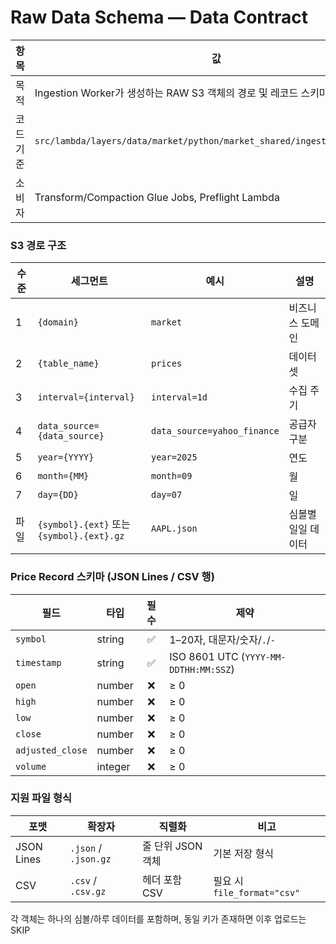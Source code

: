 # Raw Data Schema — Data Contract

| 항목      | 값                                                                        |
| --------- | ------------------------------------------------------------------------- |
| 목적      | Ingestion Worker가 생성하는 RAW S3 객체의 경로 및 레코드 스키마 정의      |
| 코드 기준 | `src/lambda/layers/data/market/python/market_shared/ingestion/service.py` |
| 소비자    | Transform/Compaction Glue Jobs, Preflight Lambda                          |

### S3 경로 구조

| 수준 | 세그먼트                                  | 예시                        | 설명               |
| ---- | ----------------------------------------- | --------------------------- | ------------------ |
| 1    | `{domain}`                                | `market`                    | 비즈니스 도메인    |
| 2    | `{table_name}`                            | `prices`                    | 데이터셋           |
| 3    | `interval={interval}`                     | `interval=1d`               | 수집 주기          |
| 4    | `data_source={data_source}`               | `data_source=yahoo_finance` | 공급자 구분        |
| 5    | `year={YYYY}`                             | `year=2025`                 | 연도               |
| 6    | `month={MM}`                              | `month=09`                  | 월                 |
| 7    | `day={DD}`                                | `day=07`                    | 일                 |
| 파일 | `{symbol}.{ext}` 또는 `{symbol}.{ext}.gz` | `AAPL.json`                 | 심볼별 일일 데이터 |

### Price Record 스키마 (JSON Lines / CSV 행)

| 필드             | 타입    | 필수 | 제약                                  |
| ---------------- | ------- | :--: | ------------------------------------- |
| `symbol`         | string  |  ✅  | 1–20자, 대문자/숫자/`.`/`-`           |
| `timestamp`      | string  |  ✅  | ISO 8601 UTC (`YYYY-MM-DDTHH:MM:SSZ`) |
| `open`           | number  |  ❌  | ≥ 0                                   |
| `high`           | number  |  ❌  | ≥ 0                                   |
| `low`            | number  |  ❌  | ≥ 0                                   |
| `close`          | number  |  ❌  | ≥ 0                                   |
| `adjusted_close` | number  |  ❌  | ≥ 0                                   |
| `volume`         | integer |  ❌  | ≥ 0                                   |

### 지원 파일 형식

| 포맷       | 확장자               | 직렬화            | 비고                        |
| ---------- | -------------------- | ----------------- | --------------------------- |
| JSON Lines | `.json` / `.json.gz` | 줄 단위 JSON 객체 | 기본 저장 형식              |
| CSV        | `.csv` / `.csv.gz`   | 헤더 포함 CSV     | 필요 시 `file_format="csv"` |

각 객체는 하나의 심볼/하루 데이터를 포함하며, 동일 키가 존재하면 이후 업로드는 SKIP
